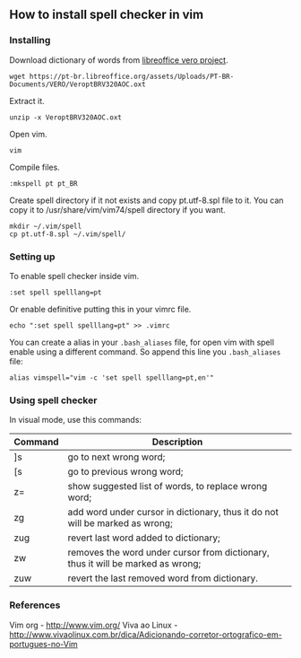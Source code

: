 ## How to install spell checker in vim

### Installing

Download dictionary of words from [libreoffice vero project](https://pt-br.libreoffice.org/projetos/vero/#baixarvero).

    wget https://pt-br.libreoffice.org/assets/Uploads/PT-BR-Documents/VERO/VeroptBRV320AOC.oxt

Extract it.

    unzip -x VeroptBRV320AOC.oxt

Open vim.

    vim

Compile files.

    :mkspell pt pt_BR

Create spell directory if it not exists and copy pt.utf-8.spl file to it.
You can copy it to /usr/share/vim/vim74/spell directory if you want.

    mkdir ~/.vim/spell
    cp pt.utf-8.spl ~/.vim/spell/

### Setting up

To enable spell checker inside vim.

    :set spell spelllang=pt

Or enable definitive putting this in your vimrc file.

    echo ":set spell spelllang=pt" >> .vimrc

You can create a alias in your `.bash_aliases` file, for open vim with spell enable using a different command.
So append this line you `.bash_aliases` file:

    alias vimspell="vim -c 'set spell spelllang=pt,en'"


### Using spell checker
In visual mode, use this commands:

Command | Description
--------|------------------------------------------------------------------------------------------------------------
    ]s  |  go to next wrong word; 
    [s  |  go to previous wrong word;
    z=  |  show suggested list of words, to replace wrong word;
    zg  |  add word under cursor in dictionary, thus it do not will be marked as wrong;
    zug |  revert last word added to dictionary;
    zw  |  removes the word under cursor from dictionary, thus it will be marked as wrong;
    zuw |  revert the last removed word from dictionary.

### References

Vim org - http://www.vim.org/
Viva ao Linux - http://www.vivaolinux.com.br/dica/Adicionando-corretor-ortografico-em-portugues-no-Vim


